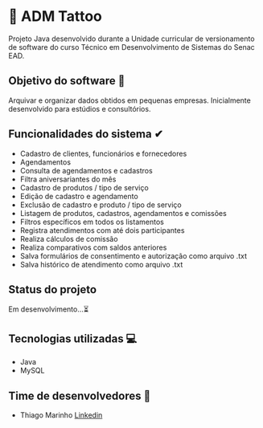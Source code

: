 # 🚀 ADM Tattoo
Projeto Java desenvolvido durante a Unidade curricular de versionamento de software do curso Técnico em Desenvolvimento de Sistemas do Senac EAD.

## Objetivo do software 🎯
Arquivar e organizar dados obtidos em pequenas empresas. Inicialmente desenvolvido para estúdios e consultórios.

## Funcionalidades do sistema ✔
- Cadastro de clientes, funcionários e fornecedores
- Agendamentos
- Consulta de agendamentos e cadastros
- Filtra aniversariantes do mês
- Cadastro de produtos / tipo de serviço
- Edição de cadastro e agendamento
- Exclusão de cadastro e produto / tipo de serviço
- Listagem de produtos, cadastros, agendamentos e comissões
- Filtros específicos em todos os listamentos
- Registra atendimentos com até dois participantes
- Realiza cálculos de comissão
- Realiza comparativos com saldos anteriores
- Salva formulários de consentimento e autorização como arquivo .txt
- Salva histórico de atendimento como arquivo .txt

## Status do projeto
Em desenvolvimento...⏳ 

## Tecnologias utilizadas 💻
- Java
- MySQL

## Time de desenvolvedores 👥
- Thiago Marinho <a href="https://www.linkedin.com/in/thiago-marinho-47b160377/">Linkedin</a>

